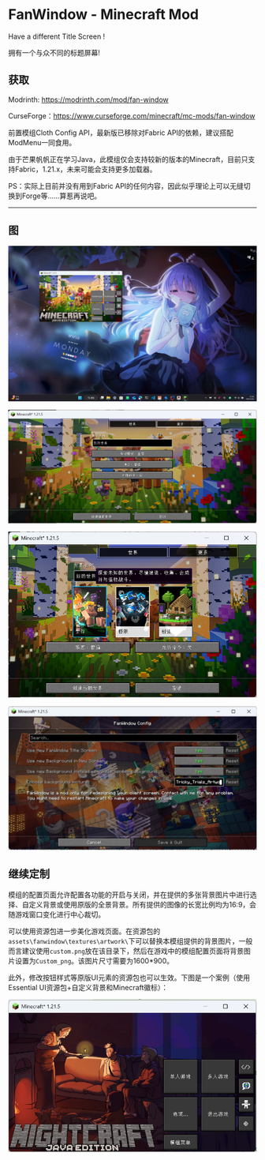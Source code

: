 # FanWindow - Minecraft Mod

Have a different Title Screen !

拥有一个与众不同的标题屏幕!

## 获取

Modrinth: <https://modrinth.com/mod/fan-window>

CurseForge：<https://www.curseforge.com/minecraft/mc-mods/fan-window>

前置模组Cloth Config API，最新版已移除对Fabric API的依赖，建议搭配ModMenu一同食用。

由于芒果帆帆正在学习Java，此模组仅会支持较新的版本的Minecraft，目前只支持Fabric，1.21.x，未来可能会支持更多加载器。

PS：实际上目前并没有用到Fabric API的任何内容，因此似乎理论上可以无缝切换到Forge等……算惹再说吧。

---

## 图

![New Title Screen](/res/New%20Title%20Screen.png)

![New Background](/res/New%20Background.png)

![New Create World Screen](/res/New%20Create%20World%20Screen.png)

![FanWindow Config](/res/FanWindow%20Config.png)

## 继续定制

模组的配置页面允许配置各功能的开启与关闭，并在提供的多张背景图片中进行选择、自定义背景或使用原版的全景背景。所有提供的图像的长宽比例均为16:9，会随游戏窗口变化进行中心裁切。

可以使用资源包进一步美化游戏页面。在资源包的`assets\fanwindow\textures\artwork\`下可以替换本模组提供的背景图片，一般而言建议使用`custom.png`放在该目录下，然后在游戏中的模组配置页面将背景图片设置为`Custom_png`。该图片尺寸需要为1600*900。

此外，修改按钮样式等原版UI元素的资源包也可以生效。下图是一个案例（使用Essential UI资源包+自定义背景和Minecraft徽标）：

![Example Title Screen](/res/Example%20Title%20Screen.png)
